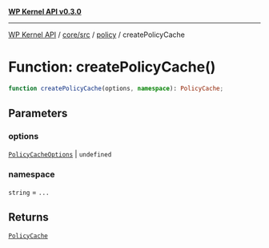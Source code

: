 [**WP Kernel API v0.3.0**](../../../../../README.md)

---

[WP Kernel API](../../../../../README.md) / [core/src](../../../README.md) / [policy](../README.md) / createPolicyCache

# Function: createPolicyCache()

```ts
function createPolicyCache(options, namespace): PolicyCache;
```

## Parameters

### options

[`PolicyCacheOptions`](../../../type-aliases/PolicyCacheOptions.md) | `undefined`

### namespace

`string` = `...`

## Returns

[`PolicyCache`](../../../type-aliases/PolicyCache.md)
